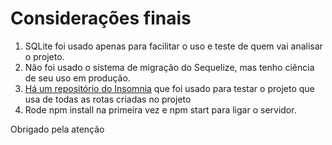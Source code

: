 # Considerações finais

1. SQLite foi usado apenas para facilitar o uso e teste de quem vai analisar o projeto.
2. Não foi usado o sistema de migração do Sequelize, mas tenho ciência de seu uso em produção.
3. [Há um repositório do Insomnia](https://github.com/PhilipeFernandino/Nodejs-challenge-Insomnia) que foi usado para testar o projeto que usa de todas as rotas criadas no projeto
4. Rode npm install na primeira vez e npm start para ligar o servidor.

Obrigado pela atenção
